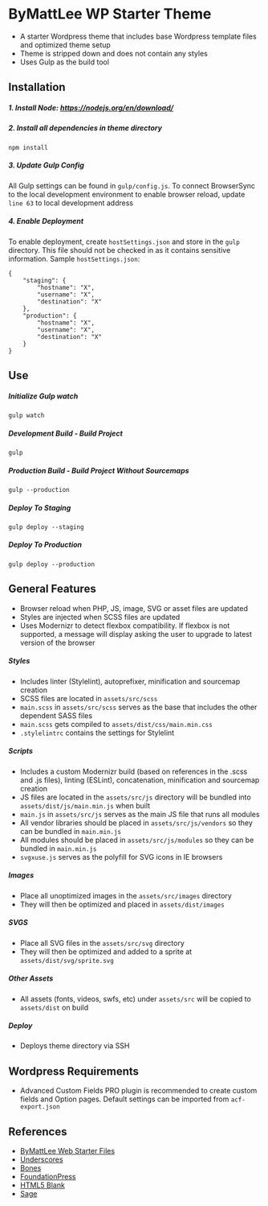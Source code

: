 # ByMattLee WP Starter Theme
* A starter Wordpress theme that includes base Wordpress template files and optimized theme setup
* Theme is stripped down and does not contain any styles
* Uses Gulp as the build tool

## Installation
##### 1. Install Node: <https://nodejs.org/en/download/>
##### 2. Install all dependencies in theme directory
```
npm install
```
##### 3. Update Gulp Config
All Gulp settings can be found in `gulp/config.js`. To connect BrowserSync to the local development environment to enable browser reload, update `line 63` to local development address
##### 4. Enable Deployment
To enable deployment, create `hostSettings.json` and store in the `gulp` directory. This file should not be checked in as it contains sensitive information. Sample `hostSettings.json`:
```
{
	"staging": {
		"hostname": "X",
		"username": "X",
		"destination": "X"
	},
	"production": {
		"hostname": "X",
		"username": "X",
		"destination": "X"
	}
}
```

## Use
##### Initialize Gulp watch
```
gulp watch
```
##### Development Build - Build Project
```
gulp
```
##### Production Build - Build Project Without Sourcemaps
```
gulp --production
```
##### Deploy To Staging
```
gulp deploy --staging
```
##### Deploy To Production
```
gulp deploy --production
```

## General Features
* Browser reload when PHP, JS, image, SVG or asset files are updated
* Styles are injected when SCSS files are updated
* Uses Modernizr to detect flexbox compatibility.  If flexbox is not supported, a message will display asking the user to upgrade to latest version of the browser

##### Styles
* Includes linter (Stylelint), autoprefixer, minification and sourcemap creation
* SCSS files are located in `assets/src/scss`
* `main.scss` in `assets/src/scss` serves as the base that includes the other dependent SASS files
* `main.scss` gets compiled to `assets/dist/css/main.min.css`
* `.stylelintrc` contains the settings for Stylelint

##### Scripts
* Includes a custom Modernizr build (based on references in the .scss and .js files), linting (ESLint), concatenation, minification and sourcemap creation
* JS files are located in the `assets/src/js` directory will be bundled into `assets/dist/js/main.min.js` when built
* `main.js` in `assets/src/js` serves as the main JS file that runs all modules
* All vendor libraries should be placed in `assets/src/js/vendors` so they can be bundled in `main.min.js`
* All modules should be placed in `assets/src/js/modules` so they can be bundled in `main.min.js`
* `svgxuse.js` serves as the polyfill for SVG icons in IE browsers

##### Images
* Place all unoptimized images in the `assets/src/images` directory
* They will then be optimized and placed in `assets/dist/images`

##### SVGS
* Place all SVG files in the `assets/src/svg` directory
* They will then be optimized and added to a sprite at `assets/dist/svg/sprite.svg`

##### Other Assets
* All assets (fonts, videos, swfs, etc) under `assets/src` will be copied to `assets/dist` on build

##### Deploy
* Deploys theme directory via SSH

## Wordpress Requirements
* Advanced Custom Fields PRO plugin is recommended to create custom fields and Option pages. Default settings can be imported from `acf-export.json`

## References
* [ByMattLee Web Starter Files](https://github.com/bymattlee/bymattlee-web-starter-files)
* [Underscores](https://github.com/Automattic/_s)
* [Bones](https://github.com/eddiemachado/bones)
* [FoundationPress](https://github.com/olefredrik/FoundationPress)
* [HTML5 Blank](https://github.com/toddmotto/html5blank)
* [Sage](https://github.com/roots/sage)